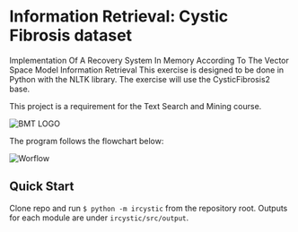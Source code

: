 # Information Retrieval: Cystic Fibrosis dataset

Implementation Of A Recovery System In Memory According To The Vector Space Model Information Retrieval
This exercise is designed to be done in Python with the NLTK library.
The exercise will use the CysticFibrosis2 base.

This project is a requirement for the Text Search and Mining course.

![BMT LOGO](https://user-images.githubusercontent.com/28203278/169043885-88b5d75e-a718-4803-8348-50efbb9aff4f.png)

The program follows the flowchart below:

![Worflow](https://user-images.githubusercontent.com/28203278/169043891-792b0185-10e0-4de7-90e9-31a5ec26b9bd.PNG)


## Quick Start

Clone repo and run `$ python -m ircystic` from the repository root. Outputs for each module are under `ircystic/src/output`.